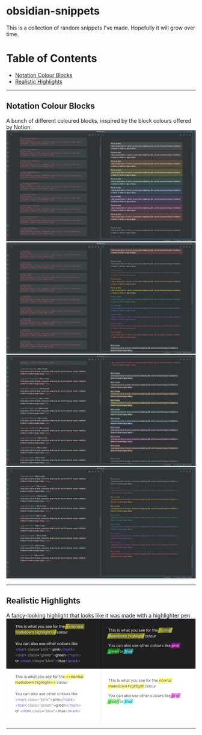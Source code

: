 # obsidian-snippets
This is a collection of random snippets I've made. Hopefully it will grow over time.

# Table of Contents
- [Notation Colour Blocks](#notation-colour-blocks)
- [Realistic Highlights](#realistic-highlights)

---

## Notation Colour Blocks
A bunch of different coloured blocks, inspired by the block colours offered by Notion.
![](./images/notation-colour-blocks-1.png)
![](./images/notation-colour-blocks-2.png)
![](./images/notation-colour-blocks-3.png)
![](./images/notation-colour-blocks-4.png)

---

## Realistic Highlights
A fancy-looking highlight that looks like it was made with a highlighter pen
![](./images/realistic-highlights.png)

---
